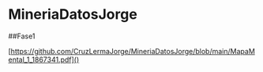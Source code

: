 # MineriaDatosJorge

##Fase1

[https://github.com/CruzLermaJorge/MineriaDatosJorge/blob/main/MapaMental_1_1867341.pdf]()
